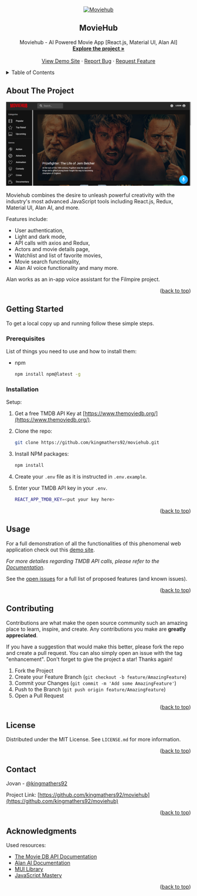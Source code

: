<div id="top"></div>

<!-- PROJECT [othneildrew] SHIELDS -->

<!-- PROJECT LOGO -->
<br />
<div align="center">
  <a href="https://github.com/kingmathers92/moviehub">
    <img src="https://fontmeme.com/permalink/230307/96ba8bc6614a796a8a36a76418fca378.png" alt="Moviehub" width="252" height="85">
  </a>

  <h2 align="center">MovieHub</h2>

  <p align="center">
    Moviehub - AI Powered Movie App [React.js, Material UI, Alan AI]
    <br />
    <a href="https://github.com/kingmathers92/moviehub"><strong>Explore the project »</strong></a>
    <br />
    <br />
    <a href="https://github.com/kingmathers92/moviehub">View Demo Site</a>
    ·
    <a href="https://github.com/kingmathers92/moviehub/issues">Report Bug</a>
    ·
    <a href="https://github.com/kingmathers92/moviehub/issues">Request Feature</a>
  </p>
</div>

<!-- TABLE OF CONTENTS -->
<details>
  <summary>Table of Contents</summary>
  <ol>
    <li>
      <a href="#about-the-project">About The Project</a>
    </li>
    <li>
      <a href="#getting-started">Getting Started</a>
      <ul>
        <li><a href="#prerequisites">Prerequisites</a></li>
        <li><a href="#installation">Installation</a></li>
      </ul>
    </li>
    <li><a href="#usage">Usage</a></li>
    <li><a href="#contributing">Contributing</a></li>
    <li><a href="#license">License</a></li>
    <li><a href="#contact">Contact</a></li>
    <li><a href="#acknowledgments">Acknowledgments</a></li>
  </ol>
</details>

<!-- ABOUT THE PROJECT -->

## About The Project

![](/src/assets/images/screenshot.png)

Moviehub combines the desire to unleash powerful creativity with the industry's most advanced JavaScript tools including React.js, Redux, Material UI, Alan AI, and more.

Features include:

- User authentication,
- Light and dark mode,
- API calls with axios and Redux,
- Actors and movie details page,
- Watchlist and list of favorite movies,
- Movie search functionality,
- Alan AI voice functionality and many more.

Alan works as an in-app voice assistant for the Filmpire project.

<p align="right">(<a href="#top">back to top</a>)</p>

<!-- GETTING STARTED -->

## Getting Started

To get a local copy up and running follow these simple steps.

### Prerequisites

List of things you need to use and how to install them:

- npm
  ```sh
  npm install npm@latest -g
  ```

### Installation

Setup:

1. Get a free TMDB API Key at [https://www.themoviedb.org/](https://www.themoviedb.org/).
2. Clone the repo:
   ```sh
   git clone https://github.com/kingmathers92/moviehub.git
   ```
3. Install NPM packages:
   ```sh
   npm install
   ```
4. Create your `.env` file as it is instructed in `.env.example`.
5. Enter your TMDB API key in your `.env`.

   ```sh
   REACT_APP_TMDB_KEY=<put your key here>
   ```

<p align="right">(<a href="#top">back to top</a>)</p>

<!-- USAGE EXAMPLES -->

## Usage

For a full demonstration of all the functionalities of this phenomenal web application check out this [demo site]().

_For more detailes regarding TMDB API calls, please refer to the [Documentation](https://developers.themoviedb.org/3/getting-started/introduction)._

See the [open issues](https://kingmathers92/moviehub/issues) for a full list of proposed features (and known issues).

<p align="right">(<a href="#top">back to top</a>)</p>

<!-- CONTRIBUTING -->

## Contributing

Contributions are what make the open source community such an amazing place to learn, inspire, and create. Any contributions you make are **greatly appreciated**.

If you have a suggestion that would make this better, please fork the repo and create a pull request. You can also simply open an issue with the tag "enhancement".
Don't forget to give the project a star! Thanks again!

1. Fork the Project
2. Create your Feature Branch (`git checkout -b feature/AmazingFeature`)
3. Commit your Changes (`git commit -m 'Add some AmazingFeature'`)
4. Push to the Branch (`git push origin feature/AmazingFeature`)
5. Open a Pull Request

<p align="right">(<a href="#top">back to top</a>)</p>

<!-- LICENSE -->

## License

Distributed under the MIT License. See `LICENSE.md` for more information.

<p align="right">(<a href="#top">back to top</a>)</p>

<!-- CONTACT -->

## Contact

Jovan - [@kingmathers92](https://github.com/kingmathers92/)

Project Link: [https://github.com/kingmathers92/moviehub](https://github.com/kingmathers92/moviehub)

<p align="right">(<a href="#top">back to top</a>)</p>

<!-- ACKNOWLEDGMENTS -->

## Acknowledgments

Used resources:

- [The Movie DB API Documentation](https://developers.themoviedb.org/3/getting-started/introduction)
- [Alan AI Documentation](https://alan.app/docs/)
- [MUI Library](https://mui.com/)
- [JavaScript Mastery](https://www.jsmastery.pro/)

<p align="right">(<a href="#top">back to top</a>)</p>

<!-- MARKDOWN LINKS & IMAGES -->

[product-screenshot]: src/assets/images/screenshot.PNG
